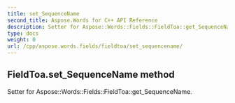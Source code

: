 ```yaml
---
title: set_SequenceName
second_title: Aspose.Words for C++ API Reference
description: Setter for Aspose::Words::Fields::FieldToa::get_SequenceName. 
type: docs
weight: 0
url: /cpp/aspose.words.fields/fieldtoa/set_sequencename/
---
```

## FieldToa.set_SequenceName method


Setter for Aspose::Words::Fields::FieldToa::get_SequenceName. 

